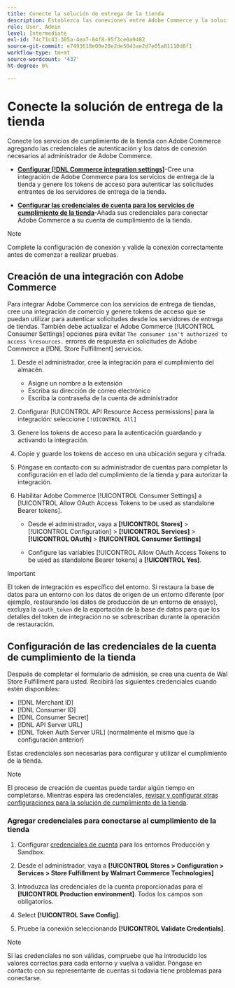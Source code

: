 ```yaml
---
title: Conecte la solución de entrega de la tienda
description: Establezca las conexiones entre Adobe Commerce y la solución Store Fulfillment creando y autorizando una integración con Adobe Commerce y agregando las credenciales de la cuenta Store Fulfillment a la configuración del servicio Adobe Commerce.
role: User, Admin
level: Intermediate
exl-id: 74c71c43-305a-4ea7-84f8-95f3ce0a9482
source-git-commit: e7493618e00e28e2de5043ae2d7e05a81110d8f1
workflow-type: tm+mt
source-wordcount: '437'
ht-degree: 0%

---
```


# Conecte la solución de entrega de la tienda

Conecte los servicios de cumplimiento de la tienda con Adobe Commerce agregando las credenciales de autenticación y los datos de conexión necesarios al administrador de Adobe Commerce.

- **[Configurar [!DNL Commerce integration settings]](#create-an-adobe-commerce-integration)**-Cree una integración de Adobe Commerce para los servicios de entrega de la tienda y genere los tokens de acceso para autenticar las solicitudes entrantes de los servidores de entrega de la tienda.

- **[Configurar las credenciales de cuenta para los servicios de cumplimiento de la tienda](#configure-store-fulfillment-account-credentials)**-Añada sus credenciales para conectar Adobe Commerce a su cuenta de cumplimiento de la tienda.

>[!NOTE]
>
>Complete la configuración de conexión y valide la conexión correctamente antes de comenzar a realizar pruebas.

## Creación de una integración con Adobe Commerce

Para integrar Adobe Commerce con los servicios de entrega de tiendas, cree una integración de comercio y genere tokens de acceso que se puedan utilizar para autenticar solicitudes desde los servidores de entrega de tiendas. También debe actualizar el Adobe Commerce [!UICONTROL Consumer Settings] opciones para evitar `The consumer isn't authorized to access %resources.` errores de respuesta en solicitudes de Adobe Commerce a [!DNL Store Fulfillment] servicios.

1. Desde el administrador, cree la integración para el cumplimiento del almacén.

   - Asigne un nombre a la extensión
   - Escriba su dirección de correo electrónico
   - Escriba la contraseña de la cuenta de administrador

1. Configurar [!UICONTROL API Resource Access permissions] para la integración: seleccione `[!UICONTROL All]`

1. Genere los tokens de acceso para la autenticación guardando y activando la integración.

1. Copie y guarde los tokens de acceso en una ubicación segura y cifrada.

1. Póngase en contacto con su administrador de cuentas para completar la configuración en el lado del cumplimiento de la tienda y para autorizar la integración.

1. Habilitar Adobe Commerce [!UICONTROL Consumer Settings] a [!UICONTROL Allow OAuth Access Tokens to be used as standalone Bearer tokens].

   - Desde el administrador, vaya a **[!UICONTROL Stores]** >  [!UICONTROL Configuration] > **[!UICONTROL Services]** >  **[!UICONTROL OAuth]** > **[!UICONTROL Consumer Settings]**

   - Configure las variables [!UICONTROL Allow OAuth Access Tokens to be used as standalone Bearer tokens] a **[!UICONTROL Yes]**.

>[!IMPORTANT]
>
> El token de integración es específico del entorno. Si restaura la base de datos para un entorno con los datos de origen de un entorno diferente (por ejemplo, restaurando los datos de producción de un entorno de ensayo), excluya la `oauth_token` de la exportación de la base de datos para que los detalles del token de integración no se sobrescriban durante la operación de restauración.


## Configuración de las credenciales de la cuenta de cumplimiento de la tienda

Después de completar el formulario de admisión, se crea una cuenta de Wal Store Fulfillment para usted. Recibirá las siguientes credenciales cuando estén disponibles:

- [!DNL Merchant ID]
- [!DNL Consumer ID]
- [!DNL Consumer Secret]
- [!DNL API Server URL]
- [!DNL Token Auth Server URL] (normalmente el mismo que la configuración anterior)

Estas credenciales son necesarias para configurar y utilizar el cumplimiento de la tienda.

>[!NOTE]
>
>El proceso de creación de cuentas puede tardar algún tiempo en completarse. Mientras espera las credenciales, [revisar y configurar otras configuraciones para la solución de cumplimiento de la tienda](service-config-settings-overview.md).

### Agregar credenciales para conectarse al cumplimiento de la tienda

1. Configurar [credenciales de cuenta](enable-general.md) para los entornos Producción y Sandbox.

1. Desde el administrador, vaya a **[!UICONTROL Stores > Configuration > Services > Store Fulfillment by Walmart Commerce Technologies]**

1. Introduzca las credenciales de la cuenta proporcionadas para el **[!UICONTROL Production environment]**. Todos los campos son obligatorios.

1. Select **[!UICONTROL Save Config]**.

1. Pruebe la conexión seleccionando **[!UICONTROL Validate Credentials]**.

>[!NOTE]
>
>Si las credenciales no son válidas, compruebe que ha introducido los valores correctos para cada entorno y vuelva a validar. Póngase en contacto con su representante de cuentas si todavía tiene problemas para conectarse.
